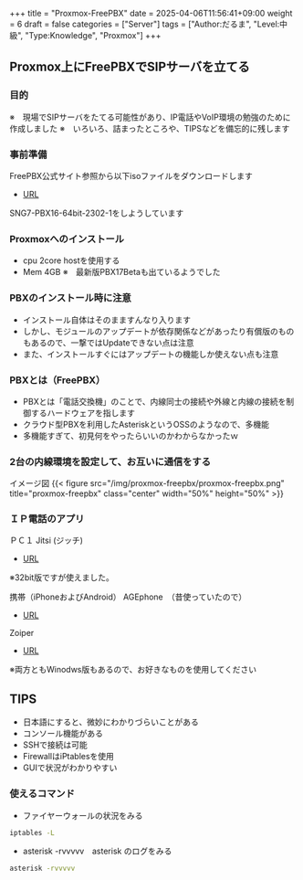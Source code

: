 +++
title = "Proxmox-FreePBX"
date = 2025-04-06T11:56:41+09:00
weight = 6
draft = false
categories = ["Server"]
tags = ["Author:だるま", "Level:中級", "Type:Knowledge", "Proxmox"]
+++

## Proxmox上にFreePBXでSIPサーバを立てる

### 目的

※　現場でSIPサーバをたてる可能性があり、IP電話やVoIP環境の勉強のために作成しました
※　いろいろ、詰まったところや、TIPSなどを備忘的に残します

### 事前準備

FreePBX公式サイト参照から以下isoファイルをダウンロードします

- [URL](https://www.freepbx.org/downloads/)

SNG7-PBX16-64bit-2302-1をしようしています

### Proxmoxへのインストール

- cpu 2core hostを使用する
- Mem 4GB
※　最新版PBX17Betaも出ているようでした

### PBXのインストール時に注意

- インストール自体はそのまますんなり入ります
- しかし、モジュールのアップデートが依存関係などがあったり有償版のものもあるので、一撃ではUpdateできない点は注意
- また、インストールすぐにはアップデートの機能しか使えない点も注意

### PBXとは（FreePBX）

- PBXとは「電話交換機」のことで、内線同士の接続や外線と内線の接続を制御するハードウェアを指します
- クラウド型PBXを利用したAsteriskというOSSのようなので、多機能
- 多機能すぎて、初見何をやったらいいのかわからなかったｗ

### 2台の内線環境を設定して、お互いに通信をする

イメージ図
{{< figure src="/img/proxmox-freepbx/proxmox-freepbx.png" title="proxmox-freepbx" class="center" width="50%" height="50%" >}}

### ＩＰ電話のアプリ

ＰＣ１
Jitsi  (ジッチ)

- [URL](https://desktop.jitsi.org/Main/Download.html)

※32bit版ですが使えました。

携帯（iPhoneおよびAndroid）
AGEphone　（昔使っていたので）

- [URL](https://www.ageet.com/agephone)

Zoiper

- [URL](https://www.zoiper.com/en/voip-softphone/download/current)

※両方ともWinodws版もあるので、お好きなものを使用してください

## TIPS

- 日本語にすると、微妙にわかりづらいことがある
- コンソール機能がある
- SSHで接続は可能
- FirewallはiPtablesを使用
- GUIで状況がわかりやすい

### 使えるコマンド

- ファイヤーウォールの状況をみる

```bash
iptables -L
```

- asterisk -rvvvvv　asterisk のログをみる

```bash
asterisk -rvvvvv
```
